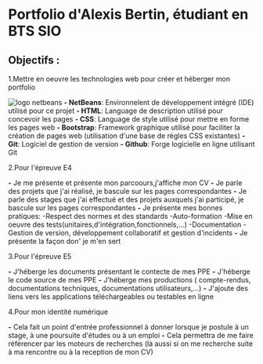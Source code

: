 
# Portfolio d'Alexis Bertin, étudiant en BTS SIO
 ## Objectifs :
1.Mettre en oeuvre les technologies web pour créer et héberger mon portfolio

![logo netbeans](NetBeans_Logo.png)
**- NetBeans**: Environnelent de développement intégré (IDE) utilisé pour ce projet
**- HTML**: Language de description utilisé pour concevoir les pages
**- CSS**: Language de style utilisé pour mettre en forme les pages web
**- Bootstrap**: Framework graphique utilisé pour faciliter la création de pages web (utilisation d'une base de règles CSS existantes)
**- Git**: Logiciel de gestion de version
**- Github**: Forge logicielle en ligne utilisant Git

2.Pour l'épreuve E4

**-** Je me présente et présente mon parcoours,j'affiche mon CV
**-** Je parle des projets que j'ai réalisé, je bascule sur les pages correspondantes
**-** Je parle des stages que j'ai effectué et des projets auxquels j'ai participé, je bascule sur les pages correspondantes
**-** Je présente mes bonnes pratiques:
        -Respect des normes et des standards
        -Auto-formation
        -Mise en oeuvre des tests(unitaires,d'intégration,fonctionnels,...)
        -Documentation
        -Gestion de version, développement collaboratif et gestion d'incidents
**-** Je présente la façon don' je m'en sert

3.Pour l'épreuve E5

**-** J'héberge les documents présentant le contecte de mes PPE
**-** J'héberge le code source de mes PPE
**-** J'héberge mes productions ( compte-rendus, documentations techniques, documentations utilisateurs,...)
**-** J'ajoute des liens vers les applications téléchargeables ou testables en ligne

4.Pour mon identité numérique

**-** Cela fait un point d'entrée professionnel à donner lorsque je postule à un stage, à une poursuite d'études ou à un emploi
**-** Cela permettra de me faire référencer par les moteurs de recherches (là aussi si on me recherche suite à ma rencontre ou à la reception de mon CV)
